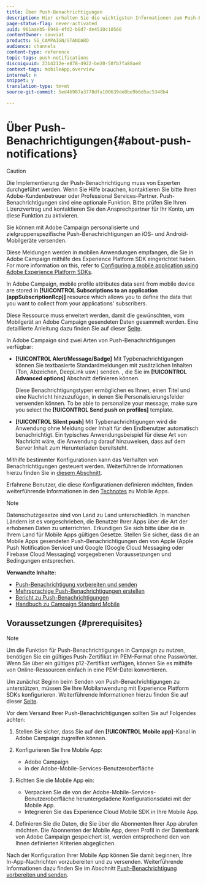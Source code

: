```yaml
---
title: Über Push-Benachrichtigungen
description: Hier erhalten Sie die wichtigsten Informationen zum Push-Benachrichtigungskanal in Adobe Campaign.
page-status-flag: never-activated
uuid: 961aaeb5-6948-4fd2-b8d7-de4510c10566
contentOwner: sauviat
products: SG_CAMPAIGN/STANDARD
audience: channels
content-type: reference
topic-tags: push-notifications
discoiquuid: 23b4212e-e878-4922-be20-50fb7fa88ae8
context-tags: mobileApp,overview
internal: n
snippet: y
translation-type: tm+mt
source-git-commit: 5ed46987a3778dfa100639de8be9b6d5ac5348b4

---
```



# Über Push-Benachrichtigungen{#about-push-notifications}

>[!CAUTION]
>
>Die Implementierung der Push-Benachrichtigung muss von Experten durchgeführt werden. Wenn Sie Hilfe brauchen, kontaktieren Sie bitte Ihren Adobe-Kundenbetreuer oder Professional Services-Partner. Push-Benachrichtigungen sind eine optionale Funktion. Bitte prüfen Sie Ihren Lizenzvertrag und kontaktieren Sie den Ansprechpartner für Ihr Konto, um diese Funktion zu aktivieren.

Sie können mit Adobe Campaign personalisierte und zielgruppenspezifische Push-Benachrichtigungen an iOS- und Android-Mobilgeräte versenden.

Diese Meldungen werden in mobilen Anwendungen empfangen, die Sie in Adobe Campaign mithilfe des Experience Platform SDK eingerichtet haben. For more information on this, refer to [Configuring a mobile application using Adobe Experience Platform SDKs](https://helpx.adobe.com/campaign/kb/configuring-app-sdk.html).

In Adobe Campaign, mobile profile attributes data sent from mobile device are stored in **[!UICONTROL Subscriptions to an application (appSubscriptionRcp)]** resource which allows you to define the data that you want to collect from your applications&#39; subscribers.

Diese Ressource muss erweitert werden, damit die gewünschten, vom Mobilgerät an Adobe Campaign gesendeten Daten gesammelt werden. Eine detaillierte Anleitung dazu finden Sie auf dieser [Seite](../../developing/using/extending-the-subscriptions-to-an-application-resource.md).

In Adobe Campaign sind zwei Arten von Push-Benachrichtigungen verfügbar:

* **[!UICONTROL Alert/Message/Badge]** Mit Typbenachrichtigungen können Sie textbasierte Standardmeldungen mit zusätzlichen Inhalten (Ton, Abzeichen, DeepLink usw.) senden. , die Sie im **[!UICONTROL Advanced options]** Abschnitt definieren können.

   Diese Benachrichtigungstypen ermöglichen es Ihnen, einen Titel und eine Nachricht hinzuzufügen, in denen Sie Personalisierungsfelder verwenden können. To be able to personalize your message, make sure you select the **[!UICONTROL Send push on profiles]** template.

* **[!UICONTROL Silent push]** Mit Typbenachrichtigungen wird die Anwendung ohne Meldung oder Inhalt für den Endbenutzer automatisch benachrichtigt. Ein typisches Anwendungsbeispiel für diese Art von Nachricht wäre, die Anwendung darauf hinzuweisen, dass auf dem Server Inhalt zum Herunterladen bereitsteht.

Mithilfe bestimmter Konfigurationen kann das Verhalten von Benachrichtigungen gesteuert werden. Weiterführende Informationen hierzu finden Sie in [diesem Abschnitt](../../channels/using/customizing-a-push-notification.md).

Erfahrene Benutzer, die diese Konfigurationen definieren möchten, finden weiterführende Informationen in den [Technotes](https://helpx.adobe.com/campaign/kb/acs-article-list.html) zu Mobile Apps.

>[!NOTE]
>
>Datenschutzgesetze sind von Land zu Land unterschiedlich. In manchen Ländern ist es vorgeschrieben, die Benutzer Ihrer Apps über die Art der erhobenen Daten zu unterrichten. Erkundigen Sie sich bitte über die in Ihrem Land für Mobile Apps gültigen Gesetze. Stellen Sie sicher, dass die an Mobile Apps gesendeten Push-Benachrichtigungen den von Apple (Apple Push Notification Service) und Google (Google Cloud Messaging oder Firebase Cloud Messaging) vorgegebenen Voraussetzungen und Bedingungen entsprechen.

**Verwandte Inhalte:**

* [Push-Benachrichtigung vorbereiten und senden](../../channels/using/preparing-and-sending-a-push-notification.md)
* [Mehrsprachige Push-Benachrichtigungen erstellen](../../channels/using/creating-a-multilingual-push-notification.md)
* [Bericht zu Push-Benachrichtigungen](../../reporting/using/push-notification-report.md)
* [Handbuch zu Campaign Standard Mobile](https://helpx.adobe.com/campaign/kb/acs-mobile.html)

## Voraussetzungen {#prerequisites}

>[!NOTE]
>Um die Funktion für Push-Benachrichtigungen in Campaign zu nutzen, benötigen Sie ein gültiges Push-Zertifikat im PEM-Format ohne Passwörter. Wenn Sie über ein gültiges p12-Zertifikat verfügen, können Sie es mithilfe von Online-Ressourcen einfach in eine PEM-Datei konvertieren.

Um zunächst Beginn beim Senden von Push-Benachrichtigungen zu unterstützen, müssen Sie Ihre Mobilanwendung mit Experience Platform SDKs konfigurieren. Weiterführende Informationen hierzu finden Sie auf dieser [Seite](https://helpx.adobe.com/campaign/kb/configuring-app-sdk.html).

Vor dem Versand Ihrer Push-Benachrichtigungen sollten Sie auf Folgendes achten:

1. Stellen Sie sicher, dass Sie auf den **[!UICONTROL Mobile app]**-Kanal in Adobe Campaign zugreifen können.
1. Konfigurieren Sie Ihre Mobile App:

   * Adobe Campaign
   * in der Adobe-Mobile-Services-Benutzeroberfläche

1. Richten Sie die Mobile App ein:

   * Verpacken Sie die von der Adobe-Mobile-Services-Benutzeroberfläche heruntergeladene Konfigurationsdatei mit der Mobile App.
   * Integrieren Sie das Experience Cloud Mobile SDK in Ihre Mobile App.

1. Definieren Sie die Daten, die Sie über die Abonnenten Ihrer App abrufen möchten. Die Abonnenten der Mobile App, deren Profil in der Datenbank von Adobe Campaign gespeichert ist, werden entsprechend den von Ihnen definierten Kriterien abgeglichen.

Nach der Konfiguration Ihrer Mobile App können Sie damit beginnen, Ihre In-App-Nachrichten vorzubereiten und zu versenden. Weiterführende Informationen dazu finden Sie im Abschnitt [Push-Benachrichtigung vorbereiten und senden](../../channels/using/preparing-and-sending-a-push-notification.md).
